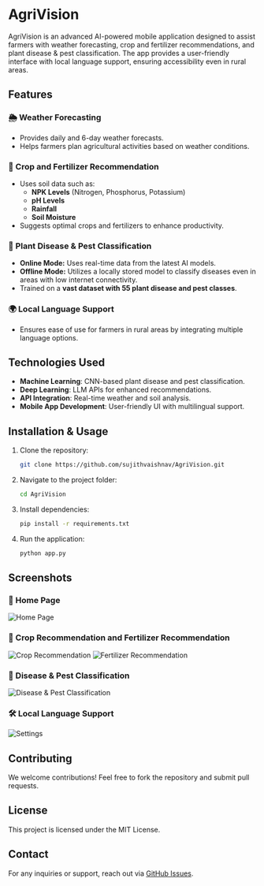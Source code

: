 # AgriVision

AgriVision is an advanced AI-powered mobile application designed to assist farmers with weather forecasting, crop and fertilizer recommendations, and plant disease & pest classification. The app provides a user-friendly interface with local language support, ensuring accessibility even in rural areas.

## Features

### 🌦 Weather Forecasting
- Provides daily and 6-day weather forecasts.
- Helps farmers plan agricultural activities based on weather conditions.

### 🌱 Crop and Fertilizer Recommendation
- Uses soil data such as:
  - **NPK Levels** (Nitrogen, Phosphorus, Potassium)
  - **pH Levels**
  - **Rainfall**
  - **Soil Moisture**
- Suggests optimal crops and fertilizers to enhance productivity.

### 🦠 Plant Disease & Pest Classification
- **Online Mode:** Uses real-time data from the latest AI models.
- **Offline Mode:** Utilizes a locally stored model to classify diseases even in areas with low internet connectivity.
- Trained on a **vast dataset with 55 plant disease and pest classes**.

### 🌍 Local Language Support
- Ensures ease of use for farmers in rural areas by integrating multiple language options.

## Technologies Used
- **Machine Learning**: CNN-based plant disease and pest classification.
- **Deep Learning**: LLM APIs for enhanced recommendations.
- **API Integration**: Real-time weather and soil analysis.
- **Mobile App Development**: User-friendly UI with multilingual support.

## Installation & Usage
1. Clone the repository:
   ```bash
   git clone https://github.com/sujithvaishnav/AgriVision.git
   ```
2. Navigate to the project folder:
   ```bash
   cd AgriVision
   ```
3. Install dependencies:
   ```bash
   pip install -r requirements.txt
   ```
4. Run the application:
   ```bash
   python app.py
   ```

## Screenshots

### 📌 Home Page
![Home Page](screenshots/home.jpg)

### 🌱 Crop Recommendation and Fertilizer Recommendation
![Crop Recommendation](screenshots/crop_recommendation.jpg)
![Fertilizer Recommendation](screenshots/fertilizer_recommendation.jpg)

### 🦠 Disease & Pest Classification
![Disease & Pest Classification](screenshots/disease_classification.jpg)

### 🛠 Local Language Support
![Settings](screenshots/Language.jpg)


## Contributing
We welcome contributions! Feel free to fork the repository and submit pull requests.

## License
This project is licensed under the MIT License.

## Contact
For any inquiries or support, reach out via [GitHub Issues](https://github.com/sujithvaishnav/AgriVision/issues).
